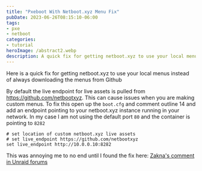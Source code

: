 ```yaml
---
title: "Pxeboot With Netboot.xyz Menu Fix"
pubDate: 2023-06-26T08:15:10-06:00
tags:
- pxe
- netboot
categories:
- tutorial
heroImage: /abstract2.webp
description: A quick fix for getting netboot.xyz to use your local menus instead of always downloading the menus from Github
---
```


Here is a quick fix for getting netboot.xyz to use your local menus instead of always downloading the menus from Github

By default the live endpoint for live assets is pulled from <https://github.com/netbootxyz>. This can cause issues when you are making custom menus. To fix this open up the `boot.cfg` and comment outline 14 and add an endpoint pointing to your netboot.xyz instance running in your network. In my case I am not using the default port `80` and the container is pointing to `8282`

```shell
# set location of custom netboot.xyz live assets
# set live_endpoint https://github.com/netbootxyz
set live_endpoint http://10.0.0.10:8282
```

This was annoying me to no end until I found the fix here: [Zakna's comment in Unraid forums](https://forums.unraid.net/topic/84722-support-linuxserverio-netbootxyz/?do=findComment&comment=858551)
